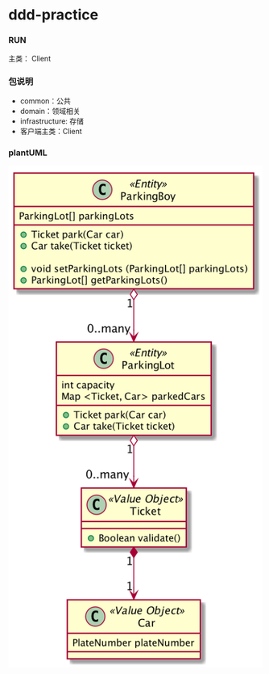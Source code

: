 # ddd-practice

### RUN
主类： Client

### 包说明
- common：公共
- domain：领域相关
- infrastructure: 存储
- 客户端主类：Client

### plantUML
![ParkingLotsManagement](src/main/resources/plantuml/ParkingLotsManagement.png)

